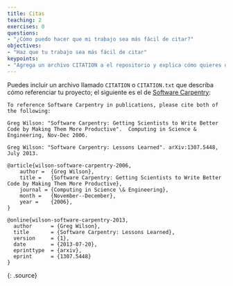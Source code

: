```yaml
---
title: Citas
teaching: 2
exercises: 0
questions:
- "¿Cómo puedo hacer que mi trabajo sea más fácil de citar?"
objectives:
- "Haz que tu trabajo sea más fácil de citar"
keypoints:
- "Agrega un archivo CITATION a el repositorio y explica cómo quieres que tu trabajo sea citado."
---
```


Puedes incluir un archivo llamado `CITATION` o `CITATION.txt`
que describa cómo referenciar tu proyecto;
el siguiente es el de 
[Software Carpentry](https://github.com/swcarpentry/website/blob/gh-pages/CITATION):

~~~
To reference Software Carpentry in publications, please cite both of the following:

Greg Wilson: "Software Carpentry: Getting Scientists to Write Better
Code by Making Them More Productive".  Computing in Science &
Engineering, Nov-Dec 2006.

Greg Wilson: "Software Carpentry: Lessons Learned". arXiv:1307.5448,
July 2013.

@article{wilson-software-carpentry-2006,
    author =  {Greg Wilson},
    title =   {Software Carpentry: Getting Scientists to Write Better Code by Making Them More Productive},
    journal = {Computing in Science \& Engineering},
    month =   {November--December},
    year =    {2006},
}

@online{wilson-software-carpentry-2013,
  author      = {Greg Wilson},
  title       = {Software Carpentry: Lessons Learned},
  version     = {1},
  date        = {2013-07-20},
  eprinttype  = {arxiv},
  eprint      = {1307.5448}
}
~~~
{: .source}
